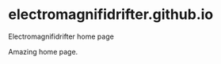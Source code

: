# electromagnifidrifter.github.io
Electromagnifidrifter home page

Amazing home page.  

  
  
  
    
    
            
    
    

          

  
  
    

        
  

    
    
    

  
  



    
  

  

  
    
  
  


    
    





    
  

  
  
  

  
  


     









  









